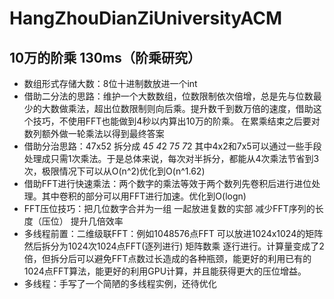 # HangZhouDianZiUniversityACM
## 10万的阶乘 130ms（阶乘研究）
* 数组形式存储大数：8位十进制数放进一个int
* 借助二分法的思路：维护一个大数数组，位数限制依次倍增，总是先与位数最少的大数做乘法，超出位数限制则向后乘。提升数千到数万倍的速度，借助这个技巧，不使用FFT也能做到4秒以内算出10万的阶乘。 在累乘结束之后要对数列额外做一轮乘法以得到最终答案
* 借助分治思路：47x52 拆分成 4*5 4*2 7*5 7*2 其中4x2和7x5可以通过一些手段处理成只需1次乘法。于是总体来说，每次对半拆分，都能从4次乘法节省到3次，极限情况下可以从O(n^2)优化到O(n^1.62)
* 借助FFT进行快速乘法：两个数字的乘法等效于两个数列先卷积后进行进位处理。其中卷积的部分可以用FFT进行加速。优化到O(logn)
* FFT压位技巧：把几位数字合并为一组 一起放进复数的实部 减少FFT序列的长度（压位） 提升几倍效率
* 多线程前置：二维级联FFT：例如1048576点FFT 可以放进1024x1024的矩阵 然后拆分为1024次1024点FFT(逐列进行) 矩阵数乘 逐行进行。计算量变成了2倍，但拆分后可以避免FFT点数过长造成的各种瓶颈，能更好的利用已有的1024点FFT算法，能更好的利用GPU计算，并且能获得更大的压位增益。
* 多线程：手写了一个简陋的多线程实例，还待优化
